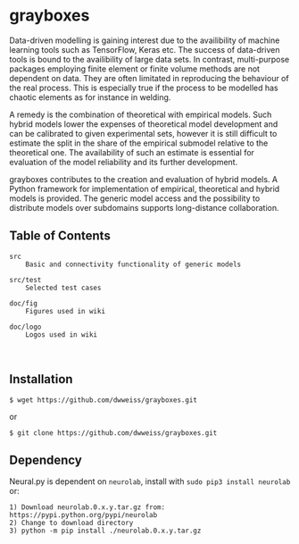 # grayboxes

Data-driven modelling is gaining interest due to the availibility of machine learning tools such as TensorFlow, Keras etc. The success of data-driven tools is bound to the availibility of large data sets. In contrast, multi-purpose packages employing finite element or finite volume methods are not dependent on data. They are often limitated in reproducing the behaviour of the real process. This is especially true if the process to be modelled has chaotic elements as for instance in welding.

A remedy is the combination of theoretical with empirical models. Such hybrid models lower the expenses of theoretical model development and can be calibrated to given experimental sets, however it is still difficult to estimate the split in the share of the empirical submodel relative to the theoretical one. The availability of such an estimate is essential for evaluation of the model reliability and its further development.

grayboxes contributes to the creation and evaluation of hybrid models. A Python framework for implementation of empirical, theoretical and hybrid models is provided. The generic model access and the possibility to distribute models over subdomains supports long-distance collaboration.



## Table of Contents 

    src 
        Basic and connectivity functionality of generic models

    src/test
        Selected test cases

    doc/fig
        Figures used in wiki

    doc/logo
        Logos used in wiki
        

## Installation

    $ wget https://github.com/dwweiss/grayboxes.git
or

    $ git clone https://github.com/dwweiss/grayboxes.git


## Dependency

Neural.py is dependent on `neurolab`, install with `sudo pip3 install neurolab` or:

    1) Download neurolab.0.x.y.tar.gz from: https://pypi.python.org/pypi/neurolab
    2) Change to download directory                            
    3) python -m pip install ./neurolab.0.x.y.tar.gz
